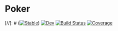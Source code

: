 # Poker

[//]: # ([![Stable](https://img.shields.io/badge/docs-stable-blue.svg)](https://itscoe.github.io/Poker.jl/stable))
[![Dev](https://img.shields.io/badge/docs-dev-blue.svg)](https://itscoe.github.io/Poker.jl/dev)
[![Build Status](https://github.com/itscoe/Poker.jl/workflows/CI/badge.svg)](https://github.com/itscoe/Poker.jl/actions)
[![Coverage](https://codecov.io/gh/itscoe/Poker.jl/branch/master/graph/badge.svg)](https://codecov.io/gh/itscoe/Poker.jl)
